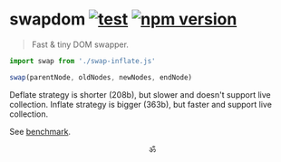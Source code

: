 # swapdom [![test](https://github.com/spectjs/swapdom/actions/workflows/test.yml/badge.svg)](https://github.com/spectjs/swapdom/actions/workflows/test.yml) [![npm version](https://img.shields.io/npm/v/swapdom)](http://npmjs.org/swapdom)

> Fast & tiny DOM swapper.

```js
import swap from './swap-inflate.js'

swap(parentNode, oldNodes, newNodes, endNode)
```

Deflate strategy is shorter (208b), but slower and doesn't support live collection.
Inflate strategy is bigger (363b), but faster and support live collection.

See [benchmark](https://github.com/luwes/js-diff-benchmark).

<p align="center">ॐ</p>
